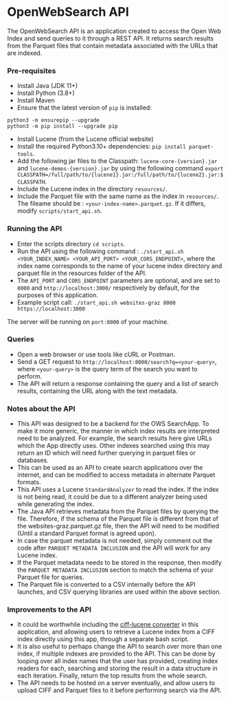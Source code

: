 # OpenWebSearch API

The OpenWebSearch API is an application created to access the Open Web Index and send queries to it through a REST API. It returns search results from the Parquet files that contain metadata associated with the URLs that are indexed. 

### Pre-requisites
- Install Java (JDK 11+)
- Install Python (3.8+)
- Install Maven
- Ensure that the latest version of `pip` is installed: 
```
python3 -m ensurepip --upgrade
python3 -m pip install --upgrade pip
```
- Install Lucene (from the Lucene official website)
- Install the required Python3.10+ dependencies: `pip install parquet-tools`.
- Add the following jar files to the Classpath: `lucene-core-{version}.jar` and `lucene-demos-{version}.jar` by using the following command `export CLASSPATH=/full/path/to/{lucene1}.jar:/full/path/to/{lucene2}.jar:$CLASSPATH`.
- Include the Lucene index in the directory `resources/`.
- Include the Parquet file with the same name as the index in `resources/`. The fileame should be : `<your-index-name>.parquet.gz`. If it differs, modify `scripts/start_api.sh`.

### Running the API
- Enter the scripts directory `cd scripts`.
- Run the API using the following command : `./start_api.sh <YOUR_INDEX_NAME> <YOUR_API_PORT> <YOUR_CORS_ENDPOINT>`, where the index name corresponds to the name of your lucene index directory and parquet file in the resources folder of the API.
- The `API_PORT` and `CORS_ENDPOINT` parameters are optional, and are set to `8000` and `http://localhost:3000/` respectively by default, for the purposes of this application.
- Example script call: `./start_api.sh websites-graz 8000 https://localhost:3000`

The server will be running on `port:8000` of your machine.

### Queries

- Open a web browser or use tools like cURL or Postman.
- Send a GET request to `http://localhost:8000/search?q=<your-query>`, where `<your-query>` is the query term of the search you want to perform.
- The API will return a response containing the query and a list of search results, containing the URL along with the text metadata.


### Notes about the API
- This API was designed to be a backend for the OWS SearchApp. To make it more generic, the manner in which index results are interpreted need to be analyzed. For example, the search results here give URLs which the App directly uses. Other indexes searched using this may return an ID which will need further querying in parquet files or databases.
- This can be used as an API to create search applications over the internet, and can be modified to access metadata in alternate Parquet formats.
- This API uses a Lucene `StandardAnalyzer` to read the index. If the index is not being read, it could be due to a different analyzer being used while generating the index.
- The Java API retrieves metadata from the Parquet files by querying the file. Therefore, if the schema of the Parquet file is different from that of the websites-graz.parquet.gz file, then the API will need to be modified (Until a standard Parquet format is agreed upon).
- In case the parquet metadata is not needed, simply comment out the code after `PARQUET METADATA INCLUSION` and the API will work for any Lucene index.
- If the Parquet metadata needs to be stored in the response, then modify the `PARQUET METADATA INCLUSION` section to match the schema of your Parquet file for queries.
- The Parquet file is converted to a CSV internally before the API launches, and CSV querying libraries are used within the above section.

### Improvements to the API
- It could be worthwhile including the [ciff-lucene converter](https://github.com/informagi/lucene-ciff) in this application, and allowing users to retrieve a Lucene index from a CIFF index directly using this app, through a separate bash script. 
- It is also useful to perhaps change the API to search over more than one index, if multiple indexes are provided to the API. This can be done by looping over all index names that the user has provided, creating index readers for each, searching and storing the result in a data structure in each iteration. Finally, return the top results from the whole search. 
- The API needs to be hosted on a server eventually, and allow users to upload CIFF and Parquet files to it before performing search via the API. 
